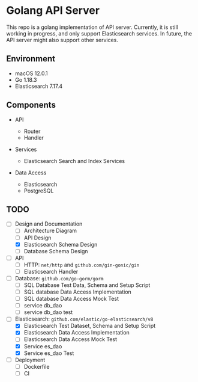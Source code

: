 # Golang API Server
This repo is a golang implementation of API server.
Currently, it is still working in progress, and only support Elasticsearch services.
In future, the API server might also support other services.


## Environment
- macOS 12.0.1
- Go 1.18.3
- Elasticsearch 7.17.4


## Components
- API
  - Router
  - Handler

- Services
  - Elasticsearch Search and Index Services

- Data Access
  - Elasticsearch
  - PostgreSQL


## TODO
- [ ] Design and Documentation
  - [ ] Architecture Diagram
  - [ ] API Design
  - [x] Elasticsearch Schema Design
  - [ ] Database Schema Design

- [ ] API
  - [ ] HTTP: `net/http` and `github.com/gin-gonic/gin`
  - [ ] Elasticsearch Handler

- [ ] Database: `github.com/go-gorm/gorm`
  - [ ] SQL Database Test Data, Schema and Setup Script
  - [ ] SQL database Data Access Implementation
  - [ ] SQL database Data Access Mock Test
  - [ ] service db_dao
  - [ ] service db_dao test

- [ ] Elasticsearch: `github.com/elastic/go-elasticsearch/v8`
  - [x] Elasticsearch Test Dataset, Schema and Setup Script
  - [x] Elasticsearch Data Access Implementation
  - [ ] Elasticsearch Data Access Mock Test
  - [x] Service es_dao
  - [x] Service es_dao Test

- [ ] Deployment
  - [ ] Dockerfile
  - [ ] CI

